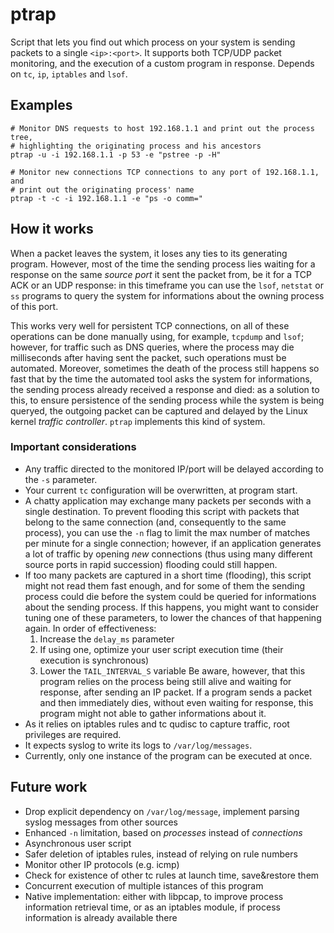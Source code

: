 ptrap
=====

Script that lets you find out which process on your system is sending packets to a single `<ip>:<port>`. It supports both TCP/UDP packet monitoring, and the execution of a custom program in response. Depends on `tc`, `ip`, `iptables` and `lsof`.


Examples
--------

    # Monitor DNS requests to host 192.168.1.1 and print out the process tree,
    # highlighting the originating process and his ancestors
    ptrap -u -i 192.168.1.1 -p 53 -e "pstree -p -H"

    # Monitor new connections TCP connections to any port of 192.168.1.1, and
    # print out the originating process' name
    ptrap -t -c -i 192.168.1.1 -e "ps -o comm="


How it works
-------------

When a packet leaves the system, it loses any ties to its generating program.
However, most of the time the sending process lies waiting for a response on the
same _source port_ it sent the packet from, be it for a TCP ACK or an UDP
response: in this timeframe you can use the `lsof`, `netstat` or `ss` programs
to query the system for informations about the owning process of this port.

This works very well for persistent TCP connections, on all of these operations
can be done manually using, for example, `tcpdump` and `lsof`; however, for
traffic such as DNS queries, where the process may die milliseconds after having
sent the packet, such operations must be automated. Moreover, sometimes the
death of the process still happens so fast that by the time the automated tool
asks the system for informations, the sending process already received a
response and died: as a solution to this, to ensure persistence of the sending
process while the system is being queryed, the outgoing packet can be captured
and delayed by the Linux kernel _traffic controller_. `ptrap` implements this
kind of system.

### Important considerations

* Any traffic directed to the monitored IP/port will be delayed according to the
  `-s` parameter.
* Your current `tc` configuration will be overwritten, at program start.
* A chatty application may exchange many packets per seconds with a single
  destination. To prevent flooding this script with packets that belong to the
  same connection (and, consequently to the same process), you can use the `-n`
  flag to limit the max number of matches per minute for a single connection;
  however, if an application  generates a lot of traffic by opening _new_
  connections (thus using many different source ports in rapid succession)
  flooding could still happen.
* If too many packets are captured in a short time (flooding), this script might
  not read them fast enough, and for some of them the sending process could die
  before the system could be queried for informations about the sending process.
  If this happens, you might want to consider tuning one of these parameters, to
  lower the chances of that happening again. In order of effectiveness:
    1. Increase the `delay_ms` parameter
    2. If using one, optimize your user script execution time (their execution
       is synchronous)
    3. Lower the `TAIL_INTERVAL_S` variable
  Be aware, however, that this program relies on the process being still alive
  and waiting for response, after sending an IP  packet. If a program sends a
  packet and then immediately dies, without even waiting for response, this
  program might not able to gather informations about it.
* As it relies on iptables rules and tc qudisc to capture traffic, root
  privileges are required.
* It expects syslog to write its logs to `/var/log/messages`.
* Currently, only one instance of the program can be executed at once.


Future work
-----------

- Drop explicit dependency on `/var/log/message`, implement parsing syslog
  messages from other sources
- Enhanced `-n` limitation, based on _processes_ instead of _connections_
- Asynchronous user script
- Safer deletion of iptables rules, instead of relying on rule numbers
- Monitor other IP protocols (e.g. icmp)
- Check for existence of other tc rules at launch time, save&restore them
- Concurrent execution of multiple istances of this program
- Native implementation: either with libpcap, to improve process information
  retrieval time, or as an iptables module, if process information is already
  available there
